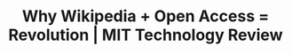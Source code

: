 ---
categories: all_articles articles
provider_display: "www.technologyreview.com"
provider_name: "www.technologyreview.com"
favicon_url: http://www.technologyreview.com/favicon.ico
title: "Why Wikipedia + Open Access = Revolution | MIT Technology Review"
published: 2015-07-10
source: http://www.technologyreview.com/view/539001/why-wikipedia-open-access-revolution/
thumbnail: http://www.technologyreview.com/sites/default/files/images/Wikipedia%20open%20access.png
---